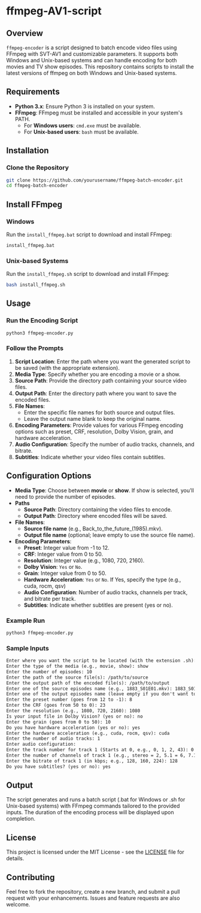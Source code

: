 # ffmpeg-AV1-script

## Overview

`ffmpeg-encoder` is a script designed to batch encode video files using FFmpeg with SVT-AV1 and customizable parameters. It supports both Windows and Unix-based systems and can handle encoding for both movies and TV show episodes. This repository contains scripts to install the latest versions of ffmpeg on both Windows and Unix-based systems.

## Requirements

- **Python 3.x**: Ensure Python 3 is installed on your system.
- **FFmpeg**: FFmpeg must be installed and accessible in your system's PATH.
  - For **Windows users**: `cmd.exe` must be available.
  - For **Unix-based users**: `bash` must be available.

## Installation

### Clone the Repository

```sh
git clone https://github.com/yourusername/ffmpeg-batch-encoder.git
cd ffmpeg-batch-encoder
```

## Install FFmpeg

### Windows

Run the `install_ffmpeg.bat` script to download and install FFmpeg:

```bat
install_ffmpeg.bat
```

### Unix-based Systems

Run the `install_ffmpeg.sh` script to download and install FFmpeg:

```sh
bash install_ffmpeg.sh
```

## Usage

### Run the Encoding Script

```sh
python3 ffmpeg-encoder.py
```

### Follow the Prompts

1. **Script Location**: Enter the path where you want the generated script to be saved (with the appropriate extension).
2. **Media Type**: Specify whether you are encoding a movie or a show.
3. **Source Path**: Provide the directory path containing your source video files.
4. **Output Path**: Enter the directory path where you want to save the encoded files.
5. **File Names**:
   - Enter the specific file names for both source and output files.
   - Leave the output name blank to keep the original name.
6. **Encoding Parameters**: Provide values for various FFmpeg encoding options such as preset, CRF, resolution, Dolby Vision, grain, and hardware acceleration.
7. **Audio Configuration**: Specify the number of audio tracks, channels, and bitrate.
8. **Subtitles**: Indicate whether your video files contain subtitles.

## Configuration Options

- **Media Type**: Choose between **movie** or **show**. If show is selected, you'll need to provide the number of episodes.
- **Paths**
  - **Source Path**: Directory containing the video files to encode.
  - **Output Path**: Directory where encoded files will be saved.
- **File Names**:
  - **Source file name** (e.g., Back_to_the_future_(1985).mkv).
  - **Output file name** (optional; leave empty to use the source file name).
- **Encoding Parameters**:
  - **Preset**: Integer value from -1 to 12.
  - **CRF**: Integer value from 0 to 50.
  - **Resolution**: Integer value (e.g., 1080, 720, 2160).
  - **Dolby Vision**: `Yes` or `No`.
  - **Grain**: Integer value from 0 to 50.
  - **Hardware Acceleration**: `Yes` or `No`. If Yes, specify the type (e.g., cuda, rocm, qsv)
  - **Audio Configuration**: Number of audio tracks, channels per track, and bitrate per track.
  - **Subtitles**: Indicate whether subtitles are present (yes or no).
### Example Run

```sh
python3 ffmpeg-encoder.py
```
### Sample Inputs

```txt
Enter where you want the script to be located (with the extension .sh): batch_encode.sh
Enter the type of the media (e.g., movie, show): show
Enter the number of episodes: 10
Enter the path of the source file(s): /path/to/source
Enter the output path of the encoded file(s): /path/to/output
Enter one of the source episodes name (e.g., 1883_S01E01.mkv): 1883_S01E01.mkv
Enter one of the output episodes name (leave empty if you don't want to change it):
Enter the preset number (goes from 12 to -1): 8
Enter the CRF (goes from 50 to 0): 23
Enter the resolution (e.g., 1080, 720, 2160): 1080
Is your input file in Dolby Vision? (yes or no): no
Enter the grain (goes from 0 to 50): 10
Do you have hardware acceleration (yes or no): yes
Enter the hardware acceleration (e.g., cuda, rocm, qsv): cuda
Enter the number of audio tracks: 1
Enter audio configuration:
Enter the track number for track 1 (Starts at 0, e.g., 0, 1, 2, 43): 0
Enter the number of channels of track 1 (e.g., stereo = 2, 5.1 = 6, 7.1 = 8): 2
Enter the bitrate of track 1 (in kbps; e.g., 128, 160, 224): 128
Do you have subtitles? (yes or no): yes
```
## Output

The script generates and runs a batch script (.bat for Windows or .sh for Unix-based systems) with FFmpeg commands tailored to the provided inputs. The duration of the encoding process will be displayed upon completion.

## License
This project is licensed under the MIT License - see the [LICENSE](https://github.com/Provider2436/ffmpeg-Av1-script/blob/main/LICENSE) file for details.

## Contributing
Feel free to fork the repository, create a new branch, and submit a pull request with your enhancements. Issues and feature requests are also welcome.
